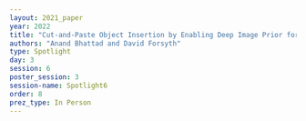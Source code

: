 ```yaml
---
layout: 2021_paper
year: 2022
title: "Cut-and-Paste Object Insertion by Enabling Deep Image Prior for Reshading"
authors: "Anand Bhattad and David Forsyth"
type: Spotlight
day: 3
session: 6
poster_session: 3
session-name: Spotlight6
order: 8
prez_type: In Person
---
```

